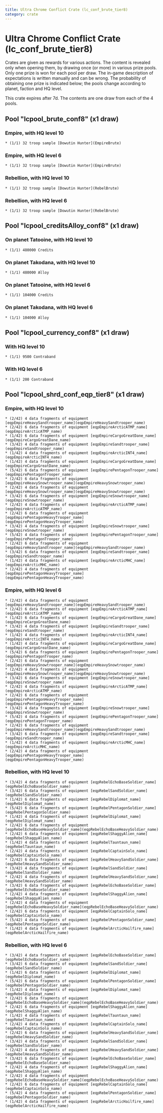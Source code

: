 ```yaml
---
title: Ultra Chrome Conflict Crate (lc_conf_brute_tier8)
category: crate
---
```


# Ultra Chrome Conflict Crate (lc_conf_brute_tier8)

Crates are given as rewards for various actions. The content is revealed only when opening them, by drawing once (or more) in various prize pools. Only one prize is won for each pool per draw. The in-game description of expectations is written manually and can be wrong. The probability of obtaining one prize is indicated below; the pools change according to planet, faction and HQ level.

This crate expires after 7d. The contents are one draw from each of the 4 pools.

## Pool "lcpool_brute_conf8" (x1 draw)

### Empire, with HQ level 10

    * (1/1) 32 troop sample [Dowutin Hunter](EmpireBrute)

### Empire, with HQ level 6

    * (1/1) 32 troop sample [Dowutin Hunter](EmpireBrute)

### Rebellion, with HQ level 10

    * (1/1) 32 troop sample [Dowutin Hunter](RebelBrute)

### Rebellion, with HQ level 6

    * (1/1) 32 troop sample [Dowutin Hunter](RebelBrute)

## Pool "lcpool_creditsAlloy_conf8" (x1 draw)

### On planet Tatooine, with HQ level 10

    * (1/1) 480000 Credits

### On planet Takodana, with HQ level 10

    * (1/1) 480000 Alloy

### On planet Tatooine, with HQ level 6

    * (1/1) 104000 Credits

### On planet Takodana, with HQ level 6

    * (1/1) 104000 Alloy

## Pool "lcpool_currency_conf8" (x1 draw)

### With HQ level 10

    * (1/1) 9500 Contraband

### With HQ level 6

    * (1/1) 200 Contraband

## Pool "lcpool_shrd_conf_eqp_tier8" (x1 draw)

### Empire, with HQ level 10

    * (2/42) 4 data fragments of equipment [eqpEmpireHeavySandtrooper_name](eqpEmpireHeavySandtrooper_name)
    * (2/42) 6 data fragments of equipment [eqpEmpireArcticATMP_name](eqpEmpireArcticATMP_name)
    * (1/42) 6 data fragments of equipment [eqpEmpireCargoGreatDane_name](eqpEmpireCargoGreatDane_name)
    * (3/42) 4 data fragments of equipment [eqpEmpireSandtrooper_name](eqpEmpireSandtrooper_name)
    * (1/42) 4 data fragments of equipment [eqpEmpireArcticINT4_name](eqpEmpireArcticINT4_name)
    * (1/42) 4 data fragments of equipment [eqpEmpireCargoGreatDane_name](eqpEmpireCargoGreatDane_name)
    * (5/42) 6 data fragments of equipment [eqpEmpirePentagonTrooper_name](eqpEmpirePentagonTrooper_name)
    * (2/42) 6 data fragments of equipment [eqpEmpireHeavySnowtrooper_name](eqpEmpireHeavySnowtrooper_name)
    * (2/42) 4 data fragments of equipment [eqpEmpireHeavySnowtrooper_name](eqpEmpireHeavySnowtrooper_name)
    * (3/42) 6 data fragments of equipment [eqpEmpireSnowtrooper_name](eqpEmpireSnowtrooper_name)
    * (2/42) 4 data fragments of equipment [eqpEmpireArcticATMP_name](eqpEmpireArcticATMP_name)
    * (2/42) 6 data fragments of equipment [eqpEmpirePentagonHeavyTrooper_name](eqpEmpirePentagonHeavyTrooper_name)
    * (3/42) 4 data fragments of equipment [eqpEmpireSnowtrooper_name](eqpEmpireSnowtrooper_name)
    * (5/42) 4 data fragments of equipment [eqpEmpirePentagonTrooper_name](eqpEmpirePentagonTrooper_name)
    * (2/42) 6 data fragments of equipment [eqpEmpireHeavySandtrooper_name](eqpEmpireHeavySandtrooper_name)
    * (3/42) 6 data fragments of equipment [eqpEmpireSandtrooper_name](eqpEmpireSandtrooper_name)
    * (1/42) 4 data fragments of equipment [eqpEmpireArcticMHC_name](eqpEmpireArcticMHC_name)
    * (2/42) 4 data fragments of equipment [eqpEmpirePentagonHeavyTrooper_name](eqpEmpirePentagonHeavyTrooper_name)

### Empire, with HQ level 6

    * (2/42) 4 data fragments of equipment [eqpEmpireHeavySandtrooper_name](eqpEmpireHeavySandtrooper_name)
    * (2/42) 6 data fragments of equipment [eqpEmpireArcticATMP_name](eqpEmpireArcticATMP_name)
    * (1/42) 6 data fragments of equipment [eqpEmpireCargoGreatDane_name](eqpEmpireCargoGreatDane_name)
    * (3/42) 4 data fragments of equipment [eqpEmpireSandtrooper_name](eqpEmpireSandtrooper_name)
    * (1/42) 4 data fragments of equipment [eqpEmpireArcticINT4_name](eqpEmpireArcticINT4_name)
    * (1/42) 4 data fragments of equipment [eqpEmpireCargoGreatDane_name](eqpEmpireCargoGreatDane_name)
    * (5/42) 6 data fragments of equipment [eqpEmpirePentagonTrooper_name](eqpEmpirePentagonTrooper_name)
    * (2/42) 6 data fragments of equipment [eqpEmpireHeavySnowtrooper_name](eqpEmpireHeavySnowtrooper_name)
    * (2/42) 4 data fragments of equipment [eqpEmpireHeavySnowtrooper_name](eqpEmpireHeavySnowtrooper_name)
    * (3/42) 6 data fragments of equipment [eqpEmpireSnowtrooper_name](eqpEmpireSnowtrooper_name)
    * (2/42) 4 data fragments of equipment [eqpEmpireArcticATMP_name](eqpEmpireArcticATMP_name)
    * (2/42) 6 data fragments of equipment [eqpEmpirePentagonHeavyTrooper_name](eqpEmpirePentagonHeavyTrooper_name)
    * (3/42) 4 data fragments of equipment [eqpEmpireSnowtrooper_name](eqpEmpireSnowtrooper_name)
    * (5/42) 4 data fragments of equipment [eqpEmpirePentagonTrooper_name](eqpEmpirePentagonTrooper_name)
    * (2/42) 6 data fragments of equipment [eqpEmpireHeavySandtrooper_name](eqpEmpireHeavySandtrooper_name)
    * (3/42) 6 data fragments of equipment [eqpEmpireSandtrooper_name](eqpEmpireSandtrooper_name)
    * (1/42) 4 data fragments of equipment [eqpEmpireArcticMHC_name](eqpEmpireArcticMHC_name)
    * (2/42) 4 data fragments of equipment [eqpEmpirePentagonHeavyTrooper_name](eqpEmpirePentagonHeavyTrooper_name)

### Rebellion, with HQ level 10

    * (3/42) 4 data fragments of equipment [eqpRebelEchoBaseSoldier_name](eqpRebelEchoBaseSoldier_name)
    * (3/42) 6 data fragments of equipment [eqpRebelSandSoldier_name](eqpRebelSandSoldier_name)
    * (1/42) 6 data fragments of equipment [eqpRebelDiplomat_name](eqpRebelDiplomat_name)
    * (5/42) 6 data fragments of equipment [eqpRebelPentagonSoldier_name](eqpRebelPentagonSoldier_name)
    * (1/42) 4 data fragments of equipment [eqpRebelDiplomat_name](eqpRebelDiplomat_name)
    * (2/42) 6 data fragments of equipment [eqpRebelEchoBaseHeavySoldier_name](eqpRebelEchoBaseHeavySoldier_name)
    * (2/42) 6 data fragments of equipment [eqpRebelShaggyAlien_name](eqpRebelShaggyAlien_name)
    * (1/42) 4 data fragments of equipment [eqpRebelTauntaun_name](eqpRebelTauntaun_name)
    * (2/42) 4 data fragments of equipment [eqpRebelCaptainSolo_name](eqpRebelCaptainSolo_name)
    * (2/42) 6 data fragments of equipment [eqpRebelHeavySandSoldier_name](eqpRebelHeavySandSoldier_name)
    * (3/42) 4 data fragments of equipment [eqpRebelSandSoldier_name](eqpRebelSandSoldier_name)
    * (2/42) 4 data fragments of equipment [eqpRebelHeavySandSoldier_name](eqpRebelHeavySandSoldier_name)
    * (3/42) 6 data fragments of equipment [eqpRebelEchoBaseSoldier_name](eqpRebelEchoBaseSoldier_name)
    * (2/42) 4 data fragments of equipment [eqpRebelShaggyAlien_name](eqpRebelShaggyAlien_name)
    * (2/42) 4 data fragments of equipment [eqpRebelEchoBaseHeavySoldier_name](eqpRebelEchoBaseHeavySoldier_name)
    * (2/42) 6 data fragments of equipment [eqpRebelCaptainSolo_name](eqpRebelCaptainSolo_name)
    * (5/42) 4 data fragments of equipment [eqpRebelPentagonSoldier_name](eqpRebelPentagonSoldier_name)
    * (1/42) 4 data fragments of equipment [eqpRebelArcticHailfire_name](eqpRebelArcticHailfire_name)

### Rebellion, with HQ level 6

    * (3/42) 4 data fragments of equipment [eqpRebelEchoBaseSoldier_name](eqpRebelEchoBaseSoldier_name)
    * (3/42) 6 data fragments of equipment [eqpRebelSandSoldier_name](eqpRebelSandSoldier_name)
    * (1/42) 6 data fragments of equipment [eqpRebelDiplomat_name](eqpRebelDiplomat_name)
    * (5/42) 6 data fragments of equipment [eqpRebelPentagonSoldier_name](eqpRebelPentagonSoldier_name)
    * (1/42) 4 data fragments of equipment [eqpRebelDiplomat_name](eqpRebelDiplomat_name)
    * (2/42) 6 data fragments of equipment [eqpRebelEchoBaseHeavySoldier_name](eqpRebelEchoBaseHeavySoldier_name)
    * (2/42) 6 data fragments of equipment [eqpRebelShaggyAlien_name](eqpRebelShaggyAlien_name)
    * (1/42) 4 data fragments of equipment [eqpRebelTauntaun_name](eqpRebelTauntaun_name)
    * (2/42) 4 data fragments of equipment [eqpRebelCaptainSolo_name](eqpRebelCaptainSolo_name)
    * (2/42) 6 data fragments of equipment [eqpRebelHeavySandSoldier_name](eqpRebelHeavySandSoldier_name)
    * (3/42) 4 data fragments of equipment [eqpRebelSandSoldier_name](eqpRebelSandSoldier_name)
    * (2/42) 4 data fragments of equipment [eqpRebelHeavySandSoldier_name](eqpRebelHeavySandSoldier_name)
    * (3/42) 6 data fragments of equipment [eqpRebelEchoBaseSoldier_name](eqpRebelEchoBaseSoldier_name)
    * (2/42) 4 data fragments of equipment [eqpRebelShaggyAlien_name](eqpRebelShaggyAlien_name)
    * (2/42) 4 data fragments of equipment [eqpRebelEchoBaseHeavySoldier_name](eqpRebelEchoBaseHeavySoldier_name)
    * (2/42) 6 data fragments of equipment [eqpRebelCaptainSolo_name](eqpRebelCaptainSolo_name)
    * (5/42) 4 data fragments of equipment [eqpRebelPentagonSoldier_name](eqpRebelPentagonSoldier_name)
    * (1/42) 4 data fragments of equipment [eqpRebelArcticHailfire_name](eqpRebelArcticHailfire_name)